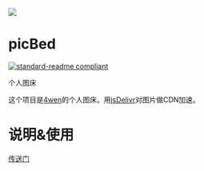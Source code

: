 ![](https://cdn.jsdelivr.net/gh/4wen/picBed/project-logo/logo.png)



# picBed

[![standard-readme compliant](https://img.shields.io/badge/readme%20style-standard-brightgreen.svg?style=flat-square)](https://github.com/RichardLitt/standard-readme)

个人图床

这个项目是[4wen](https://github.com/4wen)的个人图床。用[jsDelivr](https://www.jsdelivr.com/)对图片做CDN加速。

# 说明&使用

[传送门](https://4wen.icu/posts/tutorial/GitHub-jsDelivr-PicGo%E7%99%BD%E5%AB%96%E5%85%8D%E8%B4%B9%E5%BF%AB%E9%80%9F%E5%9B%BE%E5%BA%8A/)



